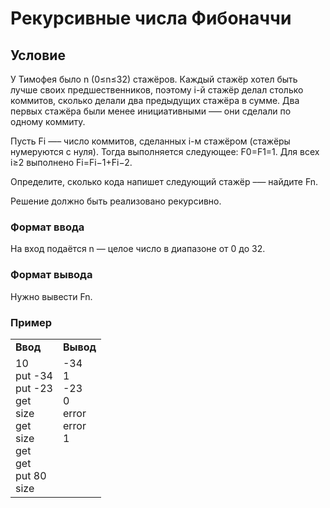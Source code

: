 # Рекурсивные числа Фибоначчи

## Условие
У Тимофея было n (0≤n≤32) стажёров. Каждый стажёр хотел быть лучше своих предшественников, поэтому i-й стажёр делал столько коммитов, сколько делали два предыдущих стажёра в сумме. Два первых стажёра были менее инициативными —– они сделали по одному коммиту.

Пусть Fi —– число коммитов, сделанных i-м стажёром (стажёры нумеруются с нуля). Тогда выполняется следующее: F0=F1=1. Для всех i≥2  выполнено Fi=Fi−1+Fi−2.

Определите, сколько кода напишет следующий стажёр –— найдите Fn.

Решение должно быть реализовано рекурсивно.

### Формат ввода

На вход подаётся n — целое число в диапазоне от 0 до 32. 
### Формат вывода
Нужно вывести Fn.
### Пример
<table><tbody>
  <tr>
    <td><b>Ввод</b></td>
    <td><b>Вывод</b></td>
  </tr>
  <tr>
    <td valign='top'>
10<br>
put -34<br>
put -23<br>
get<br>
size<br>
get<br>
size<br>
get<br>
get<br>
put 80<br>
size



</td>
  <td valign='top'>
-34<br>
1<br>
-23<br>
0<br>
error<br>
error<br>
1


</td>
  </tr>
</tbody></table>